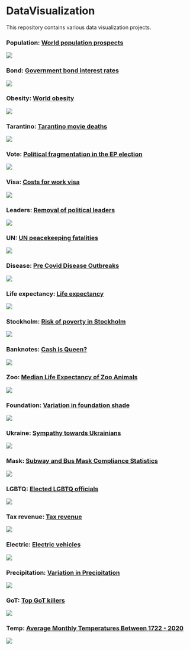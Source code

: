 # DataVisualization
This repository contains various data visualization projects.

### Population: [World population prospects](https://github.com/gilbertfontana/DataVisualization/tree/main/Population)
![](https://github.com/gilbertfontana/DataVisualization/blob/main/Population/Population.png)

### Bond: [Government bond interest rates](https://github.com/gilbertfontana/DataVisualization/tree/main/Bond)
![](https://github.com/gilbertfontana/DataVisualization/blob/main/Bond/Bond.png)

### Obesity: [World obesity](https://github.com/gilbertfontana/DataVisualization/tree/main/Obesity)
![](https://github.com/gilbertfontana/DataVisualization/blob/main/Obesity/Obesity.png)

### Tarantino: [Tarantino movie deaths](https://github.com/gilbertfontana/DataVisualization/tree/main/Tarantino)
![](https://github.com/gilbertfontana/DataVisualization/blob/main/Tarantino/Tarantino.png)

### Vote: [Political fragmentation in the EP election](https://github.com/gilbertfontana/DataVisualization/tree/main/Vote)
![](https://github.com/gilbertfontana/DataVisualization/blob/main/Vote/Vote.png)

### Visa: [Costs for work visa](https://github.com/gilbertfontana/DataVisualization/tree/main/Visa)
![](https://github.com/gilbertfontana/DataVisualization/blob/main/Visa/Visa.png)

### Leaders: [Removal of political leaders](https://github.com/gilbertfontana/DataVisualization/tree/main/Leaders)
![](https://github.com/gilbertfontana/DataVisualization/blob/main/Leaders/Leaders.png)

### UN: [UN peacekeeping fatalities](https://github.com/gilbertfontana/DataVisualization/tree/main/UN)
![](https://github.com/gilbertfontana/DataVisualization/blob/main/UN/UN.png)

### Disease: [Pre Covid Disease Outbreaks](https://github.com/gilbertfontana/DataVisualization/tree/main/Disease)
![](https://github.com/gilbertfontana/DataVisualization/blob/main/Disease/Disease.png)

### Life expectancy: [Life expectancy](https://github.com/gilbertfontana/DataVisualization/tree/main/Lifeexp)
![](https://github.com/gilbertfontana/DataVisualization/blob/main/Lifeexp/Lifeexp.png)

### Stockholm: [Risk of poverty in Stockholm](https://github.com/gilbertfontana/DataVisualization/tree/main/Stockholm)
![](https://github.com/gilbertfontana/DataVisualization/blob/main/Stockholm/Stockholm.png)

### Banknotes: [Cash is Queen?](https://github.com/gilbertfontana/DataVisualization/tree/main/Banknotes)
![](https://github.com/gilbertfontana/DataVisualization/blob/main/Banknotes/Banknotes.png)

### Zoo: [Median Life Expectancy of Zoo Animals](https://github.com/gilbertfontana/DataVisualization/tree/main/Zoo)
![](https://github.com/gilbertfontana/DataVisualization/blob/main/Zoo/Zoo.png)

### Foundation: [Variation in foundation shade](https://github.com/gilbertfontana/DataVisualization/tree/main/Foundation)
![](https://github.com/gilbertfontana/DataVisualization/blob/main/Foundation/Foundation.png)

### Ukraine: [Sympathy towards Ukrainians](https://github.com/gilbertfontana/DataVisualization/tree/main/Ukraine)
![](https://github.com/gilbertfontana/DataVisualization/blob/main/Ukraine/Ukraine.png)

### Mask: [Subway and Bus Mask Compliance Statistics](https://github.com/gilbertfontana/DataVisualization/tree/main/Mask)
![](https://github.com/gilbertfontana/DataVisualization/blob/main/Mask/Mask.png)

### LGBTQ: [Elected LGBTQ officials](https://github.com/gilbertfontana/DataVisualization/tree/main/LGBTQ)
![](https://github.com/gilbertfontana/DataVisualization/blob/main/LGBTQ/LGBTQ.png)

### Tax revenue: [Tax revenue](https://github.com/gilbertfontana/DataVisualization/tree/main/Tax)
![](https://github.com/gilbertfontana/DataVisualization/blob/main/Tax/tax.png)

### Electric: [Electric vehicles](https://github.com/gilbertfontana/DataVisualization/tree/main/Electric)
![](https://github.com/gilbertfontana/DataVisualization/blob/main/Electric/electric.png)

### Precipitation: [Variation in Precipitation](https://github.com/gilbertfontana/DataVisualization/tree/main/Rain)
![](https://github.com/gilbertfontana/DataVisualization/blob/main/Rain/rain.png)

### GoT: [Top GoT killers](https://github.com/gilbertfontana/DataVisualization/tree/main/GoT)
![](https://github.com/gilbertfontana/DataVisualization/blob/main/GoT/GoT.png)

### Temp: [Average Monthly Temperatures Between 1722 - 2020](https://github.com/gilbertfontana/DataVisualization/tree/main/Temp)
![](https://github.com/gilbertfontana/DataVisualization/blob/main/Temp/temp.png)
